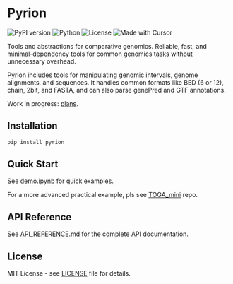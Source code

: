 # Pyrion

![PyPI version](https://img.shields.io/badge/version-0.1.7-blue)
![Python](https://img.shields.io/badge/python-3.9%2B-blue)
![License](https://img.shields.io/badge/license-MIT-green)
![Made with Cursor](https://img.shields.io/badge/Made%20with-Cursor-0066cc?style=flat&logo=cursor&logoColor=white)

Tools and abstractions for comparative genomics. Reliable, fast, and minimal-dependency tools 
for common genomics tasks without unnecessary overhead.

Pyrion includes tools for manipulating genomic intervals, genome alignments, and sequences.
It handles common formats like BED (6 or 12), chain, 2bit, and FASTA, and can also parse genePred and GTF annotations.

Work in progress: [plans](todo.txt).

## Installation

```bash
pip install pyrion
```

## Quick Start

See [demo.ipynb](demo.ipynb) for quick examples.

For a more advanced practical example, pls see [TOGA_mini](https://github.com/kirilenkobm/TOGA_mini) repo.

## API Reference

See [API_REFERENCE.md](API_REFERENCE.md) for the complete API documentation.

## License

MIT License - see [LICENSE](LICENSE) file for details.
